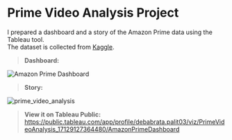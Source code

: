 # Prime Video Analysis Project
I prepared a dashboard and a story of the Amazon Prime data using the Tableau tool.  
The dataset is collected from [Kaggle](https://www.kaggle.com/datasets/shivamb/amazon-prime-movies-and-tv-shows?select=amazon_prime_titles.csv).

> **Dashboard:**

![Amazon Prime Dashboard](https://github.com/Debabrata-palit/Tableau_Projects/assets/163582682/ae97b78d-ed1e-40ba-a795-61c6d01e4665)

> **Story:**

![prime_video_analysis](https://github.com/Debabrata-palit/Tableau_Projects/assets/163582682/7f6d6222-fecf-42e6-90b0-bd93d5f8d082)

> **View it on Tableau Public:** https://public.tableau.com/app/profile/debabrata.palit03/viz/PrimeVideoAnalysis_17129127364480/AmazonPrimeDashboard
